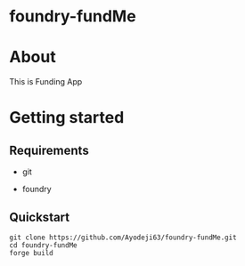 # foundry-fundMe

# About

This is Funding App

# Getting started 

## Requirements 
- git 

- foundry 

## Quickstart

```code 
git clone https://github.com/Ayodeji63/foundry-fundMe.git
cd foundry-fundMe
forge build
```
